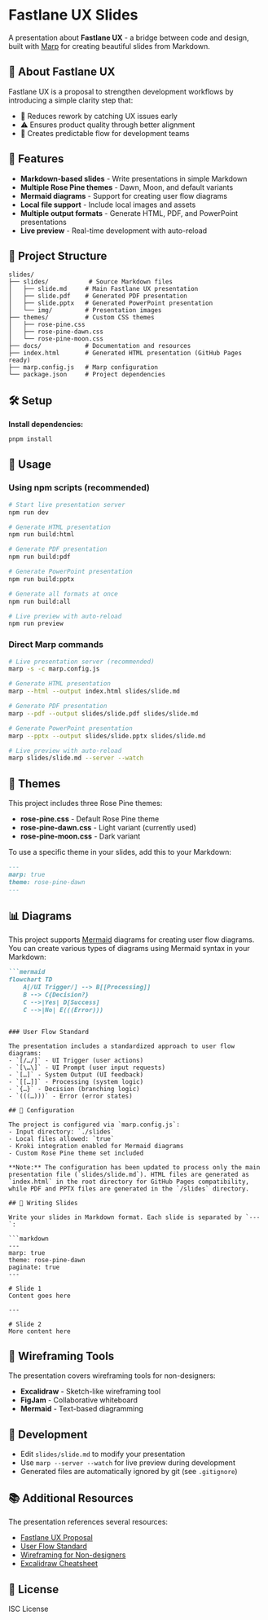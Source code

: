 # Fastlane UX Slides

A presentation about **Fastlane UX** - a bridge between code and design, built with [Marp](https://marp.app/) for creating beautiful slides from Markdown.

## 🎯 About Fastlane UX

Fastlane UX is a proposal to strengthen development workflows by introducing a simple clarity step that:
- 🚫 Reduces rework by catching UX issues early
- ⚠️ Ensures product quality through better alignment
- 🧩 Creates predictable flow for development teams

## 🚀 Features

- **Markdown-based slides** - Write presentations in simple Markdown
- **Multiple Rose Pine themes** - Dawn, Moon, and default variants
- **Mermaid diagrams** - Support for creating user flow diagrams
- **Local file support** - Include local images and assets
- **Multiple output formats** - Generate HTML, PDF, and PowerPoint presentations
- **Live preview** - Real-time development with auto-reload

## 📁 Project Structure

```
slides/
├── slides/           # Source Markdown files
│   ├── slide.md     # Main Fastlane UX presentation
│   ├── slide.pdf    # Generated PDF presentation
│   ├── slide.pptx   # Generated PowerPoint presentation
│   └── img/         # Presentation images
├── themes/          # Custom CSS themes
│   ├── rose-pine.css
│   ├── rose-pine-dawn.css
│   └── rose-pine-moon.css
├── docs/            # Documentation and resources
├── index.html       # Generated HTML presentation (GitHub Pages ready)
├── marp.config.js   # Marp configuration
└── package.json     # Project dependencies
```

## 🛠️ Setup

**Install dependencies:**
```bash
pnpm install
```

## 📖 Usage

### Using npm scripts (recommended)
```bash
# Start live presentation server
npm run dev

# Generate HTML presentation
npm run build:html

# Generate PDF presentation
npm run build:pdf

# Generate PowerPoint presentation
npm run build:pptx

# Generate all formats at once
npm run build:all

# Live preview with auto-reload
npm run preview
```

### Direct Marp commands
```bash
# Live presentation server (recommended)
marp -s -c marp.config.js

# Generate HTML presentation
marp --html --output index.html slides/slide.md

# Generate PDF presentation
marp --pdf --output slides/slide.pdf slides/slide.md

# Generate PowerPoint presentation
marp --pptx --output slides/slide.pptx slides/slide.md

# Live preview with auto-reload
marp slides/slide.md --server --watch
```

## 🎨 Themes

This project includes three Rose Pine themes:
- **rose-pine.css** - Default Rose Pine theme
- **rose-pine-dawn.css** - Light variant (currently used)
- **rose-pine-moon.css** - Dark variant

To use a specific theme in your slides, add this to your Markdown:
```markdown
---
marp: true
theme: rose-pine-dawn
---
```

## 📊 Diagrams

This project supports [Mermaid](https://mermaid.js.org/) diagrams for creating user flow diagrams. You can create various types of diagrams using Mermaid syntax in your Markdown:

```markdown
```mermaid
flowchart TD
    A[/UI Trigger/] --> B[[Processing]]
    B --> C{Decision?}
    C -->|Yes| D[Success]
    C -->|No| E(((Error)))
```
```

### User Flow Standard

The presentation includes a standardized approach to user flow diagrams:
- `[/…/]` - UI Trigger (user actions)
- `[\…\]` - UI Prompt (user input requests)
- `[…]` - System Output (UI feedback)
- `[[…]]` - Processing (system logic)
- `{…}` - Decision (branching logic)
- `(((…)))` - Error (error states)

## 🔧 Configuration

The project is configured via `marp.config.js`:
- Input directory: `./slides`
- Local files allowed: `true`
- Kroki integration enabled for Mermaid diagrams
- Custom Rose Pine theme set included

**Note:** The configuration has been updated to process only the main presentation file (`slides/slide.md`). HTML files are generated as `index.html` in the root directory for GitHub Pages compatibility, while PDF and PPTX files are generated in the `/slides` directory.

## 📝 Writing Slides

Write your slides in Markdown format. Each slide is separated by `---`:

```markdown
---
marp: true
theme: rose-pine-dawn
paginate: true
---

# Slide 1
Content goes here

---

# Slide 2
More content here
```

## 🎨 Wireframing Tools

The presentation covers wireframing tools for non-designers:
- **Excalidraw** - Sketch-like wireframing tool
- **FigJam** - Collaborative whiteboard
- **Mermaid** - Text-based diagramming

## 🚀 Development

- Edit `slides/slide.md` to modify your presentation
- Use `marp --server --watch` for live preview during development
- Generated files are automatically ignored by git (see `.gitignore`)

## 📚 Additional Resources

The presentation references several resources:
- [Fastlane UX Proposal](https://www.notion.so/defi-wonderland/Fastlane-UX-A-bridge-between-code-and-design-2169a4c092c7803da0d5e258ba13efef)
- [User Flow Standard](https://www.notion.so/defi-wonderland/User-flow-standard-2339a4c092c780d785a4cae477aab8d5)
- [Wireframing for Non-designers](https://www.notion.so/defi-wonderland/Wireframing-for-Non-designers-2339a4c092c78029a83cd072ac73d413)
- [Excalidraw Cheatsheet](https://www.notion.so/defi-wonderland/Excalidraw-Cheatsheet-for-Wireframing-2339a4c092c7800294e9edbd0914188d)

## 📄 License

ISC License 